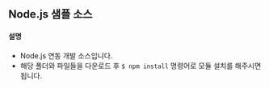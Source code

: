 ## Node.js 샘플 소스   
#### 설명 
* Node.js 연동 개발 소스입니다. 
* 해당 폴더와 파일들을 다운로드 후 ```$ npm install``` 명령어로 모듈 설치를 해주시면 됩니다. 
